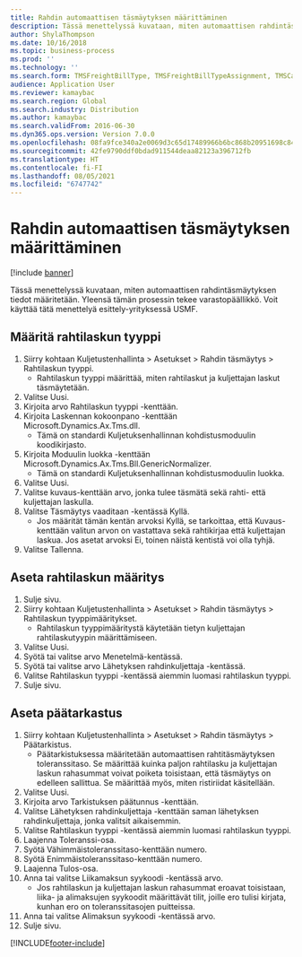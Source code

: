 ```yaml
---
title: Rahdin automaattisen täsmäytyksen määrittäminen
description: Tässä menettelyssä kuvataan, miten automaattisen rahdintäsmäytyksen tiedot määritetään.
author: ShylaThompson
ms.date: 10/16/2018
ms.topic: business-process
ms.prod: ''
ms.technology: ''
ms.search.form: TMSFreightBillType, TMSFreightBillTypeAssignment, TMSCarrierCodeLookup, DefaultDashboard, TMSAuditMaster
audience: Application User
ms.reviewer: kamaybac
ms.search.region: Global
ms.search.industry: Distribution
ms.author: kamaybac
ms.search.validFrom: 2016-06-30
ms.dyn365.ops.version: Version 7.0.0
ms.openlocfilehash: 08fa9fce340a2e0069d3c65d17489966b6bc868b20951698c844edd2bf099013
ms.sourcegitcommit: 42fe9790ddf0bdad911544deaa82123a396712fb
ms.translationtype: HT
ms.contentlocale: fi-FI
ms.lasthandoff: 08/05/2021
ms.locfileid: "6747742"
---
```

# <a name="set-up-automatic-freight-reconciliation"></a>Rahdin automaattisen täsmäytyksen määrittäminen

[!include [banner](../../includes/banner.md)]

Tässä menettelyssä kuvataan, miten automaattisen rahdintäsmäytyksen tiedot määritetään. Yleensä tämän prosessin tekee varastopäällikkö. Voit käyttää tätä menettelyä esittely-yrityksessä USMF.


## <a name="set-up-the-freight-bill-type"></a>Määritä rahtilaskun tyyppi
1. Siirry kohtaan Kuljetustenhallinta > Asetukset > Rahdin täsmäytys > Rahtilaskun tyyppi.
    * Rahtilaskun tyyppi määrittää, miten rahtilaskut ja kuljettajan laskut täsmäytetään.  
2. Valitse Uusi.
3. Kirjoita arvo Rahtilaskun tyyppi -kenttään.
4. Kirjoita Laskennan kokoonpano -kenttään Microsoft.Dynamics.Ax.Tms.dll.
    * Tämä on standardi Kuljetuksenhallinnan kohdistusmoduulin koodikirjasto.  
5. Kirjoita Moduulin luokka -kenttään Microsoft.Dynamics.Ax.Tms.Bll.GenericNormalizer.
    * Tämä on standardi Kuljetuksenhallinnan kohdistusmoduulin luokka.  
6. Valitse Uusi.
7. Valitse kuvaus-kenttään arvo, jonka tulee täsmätä sekä rahti- että kuljettajan laskulla.  
8. Valitse Täsmäytys vaaditaan -kentässä Kyllä.
    * Jos määrität tämän kentän arvoksi Kyllä, se tarkoittaa, että Kuvaus-kenttään valitun arvon on vastattava sekä rahtikirjaa että kuljettajan laskua. Jos asetat arvoksi Ei, toinen näistä kentistä voi olla tyhjä.  
9. Valitse Tallenna.

## <a name="set-up-the-freight-bill-type-assignment"></a>Aseta rahtilaskun määritys
1. Sulje sivu.
2. Siirry kohtaan Kuljetustenhallinta > Asetukset > Rahdin täsmäytys > Rahtilaskun tyyppimääritykset.
    * Rahtilaskun tyyppimääritystä käytetään tietyn kuljettajan rahtilaskutyypin määrittämiseen.   
3. Valitse Uusi.
4. Syötä tai valitse arvo Menetelmä-kentässä.
5. Syötä tai valitse arvo Lähetyksen rahdinkuljettaja -kentässä.
6. Valitse Rahtilaskun tyyppi -kentässä aiemmin luomasi rahtilaskun tyyppi.
7. Sulje sivu.

## <a name="set-up-the-audit-master"></a>Aseta päätarkastus
1. Siirry kohtaan Kuljetustenhallinta > Asetukset > Rahdin täsmäytys > Päätarkistus.
    * Päätarkistuksessa määritetään automaattisen rahtitäsmäytyksen toleranssitaso. Se määrittää kuinka paljon rahtilasku ja kuljettajan laskun rahasummat voivat poiketa toisistaan, että täsmäytys on edelleen sallittua. Se määrittää myös, miten ristiriidat käsitellään.  
2. Valitse Uusi.
3. Kirjoita arvo Tarkistuksen päätunnus -kenttään.
4. Valitse Lähetyksen rahdinkuljettaja -kenttään saman lähetyksen rahdinkuljettaja, jonka valitsit aikaisemmin.
5. Valitse Rahtilaskun tyyppi -kentässä aiemmin luomasi rahtilaskun tyyppi.
6. Laajenna Toleranssi-osa.
7. Syötä Vähimmäistoleranssitaso-kenttään numero.
8. Syötä Enimmäistoleranssitaso-kenttään numero.
9. Laajenna Tulos-osa.
10. Anna tai valitse Liikamaksun syykoodi -kentässä arvo.
    * Jos rahtilaskun ja kuljettajan laskun rahasummat eroavat toisistaan, liika- ja alimaksujen syykoodit määrittävät tilit, joille ero tulisi kirjata, kunhan ero on toleranssitasojen puitteissa.  
11. Anna tai valitse Alimaksun syykoodi -kentässä arvo.
12. Sulje sivu.



[!INCLUDE[footer-include](../../../includes/footer-banner.md)]